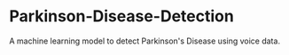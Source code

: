 # Parkinson-Disease-Detection
A machine learning model to detect Parkinson's Disease using voice data.

